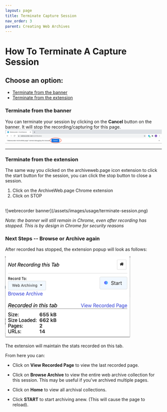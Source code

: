 ```yaml
---
layout: page
title: Terminate Capture Session
nav_order: 3
parent: Creating Web Archives
---
```


# How To Terminate A Capture Session
## Choose an option:
* [Terminate from the banner](#terminate_banner)
* [Terminate from the extension](#terminate_extension)



### <a id="terminate_banner">Terminate from the banner</a>
You can terminate your session by clicking on the <b>Cancel</b> button on the banner. It will stop the recording/capturing for this page.
<br>
![webrecorder banner](/assets/images/usage/wr-banner-terminate.png)

--- 

### <a id="terminate_extension">Terminate from the extension</a>
The same way you clicked on the archiveweb.page icon extension to click the start button for the session, you can click the stop button to close a session.


1. Click on the ArchiveWeb.page Chrome extension
2. Click on STOP
<br>
![webrecorder banner](/assets/images/usage/terminate-session.png)

*Note: the banner will still remain in Chrome, even after recording has stopped. This is by design in Chrome for security reasons*


### Next Steps -- Browse or Archive again

After recorded has stopped, the extension popup will look as follows:

![stopped banner](/assets/images/usage/stopped-session.png)


The extension will maintain the stats recorded on this tab.


From here you can:

- Click on **View Recorded Page** to view the last recorded page.

- Click on **Browse Archive** to view the entire web archive collection for this session. This may be useful if you've archived multiple pages.

- Click on **Home** to view all archival collections.

- Click **START** to start archiving anew. (This will cause the page to reload).


